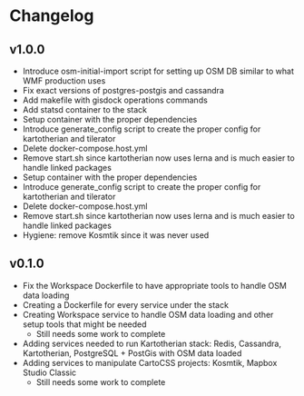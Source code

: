 Changelog
=========

v1.0.0
------
- Introduce osm-initial-import script for setting up OSM DB similar to what WMF production uses
- Fix exact versions of postgres-postgis and cassandra
- Add makefile with gisdock operations commands
- Add statsd container to the stack
- Setup container with the proper dependencies
- Introduce generate_config script to create the proper config for kartotherian and tilerator
- Delete docker-compose.host.yml
- Remove start.sh since kartotherian now uses lerna and is much easier to handle linked packages
- Setup container with the proper dependencies
- Introduce generate_config script to create the proper config for kartotherian and tilerator
- Delete docker-compose.host.yml
- Remove start.sh since kartotherian now uses lerna and is much easier to handle linked packages
- Hygiene: remove Kosmtik since it was never used


v0.1.0
------
- Fix the Workspace Dockerfile to have appropriate tools to handle OSM data loading
- Creating a Dockerfile for every service under the stack
- Creating Workspace service to handle OSM data loading and other setup tools that might be needed
  - Still needs some work to complete
- Adding services needed to run Kartotherian stack: Redis, Cassandra, Kartotherian, PostgreSQL + PostGis with OSM data loaded
- Adding services to manipulate CartoCSS projects: Kosmtik, Mapbox Studio Classic
  - Still needs some work to complete